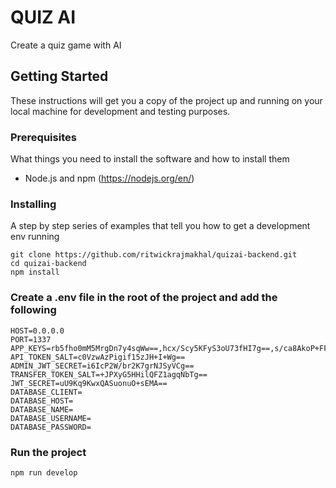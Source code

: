 # QUIZ AI

Create a quiz game with AI

## Getting Started

These instructions will get you a copy of the project up and running on your local machine for development and testing purposes.

### Prerequisites

What things you need to install the software and how to install them

- Node.js and npm (https://nodejs.org/en/)

### Installing

A step by step series of examples that tell you how to get a development env running

```
git clone https://github.com/ritwickrajmakhal/quizai-backend.git
cd quizai-backend
npm install
```

### Create a .env file in the root of the project and add the following

```
HOST=0.0.0.0
PORT=1337
APP_KEYS=rb5fho0mM5MrgDn7y4sqWw==,hcx/Scy5KFyS3oU73fHI7g==,s/ca8AkoP+FFsN0+9q5OUA==,CrSre7Unc7XJlLkJcHrFjA==
API_TOKEN_SALT=c0VzwAzPigif15zJH+I+Wg==
ADMIN_JWT_SECRET=i6IcP2W/br2K7grNJSyVCg==
TRANSFER_TOKEN_SALT=+JPXyG5HHilQFZ1agqNbTg==
JWT_SECRET=uU9Kq9KwxQASuonuO+sEMA==
DATABASE_CLIENT=
DATABASE_HOST=
DATABASE_NAME=
DATABASE_USERNAME=
DATABASE_PASSWORD=
```

### Run the project

```
npm run develop
```